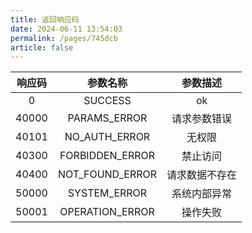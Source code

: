 ```yaml
---
title: 返回响应码
date: 2024-06-11 13:54:03
permalink: /pages/745dcb
article: false
---
```


| 响应码 |    参数名称     |    参数描述    |
|:------:|:---------------:|:--------------:|
|   0    |     SUCCESS     |       ok       |
| 40000  |  PARAMS_ERROR   |  请求参数错误  |
| 40101  |  NO_AUTH_ERROR  |     无权限     |
| 40300  | FORBIDDEN_ERROR |    禁止访问    |
| 40400  | NOT_FOUND_ERROR | 请求数据不存在 |
| 50000  |  SYSTEM_ERROR   |  系统内部异常  |
| 50001  | OPERATION_ERROR |    操作失败    |


<!-- ## 🐞 提供bug反馈或建议

提交问题反馈请说明正在使用的JDK版本、BoAPI-SDK版本和相关依赖库版本。

* [BoAPI-SDK Github Issue](https://github.com/tang-amber/BoAPI-sdk/issues)
* [BoAPI-DOC Github Issue](https://github.com/tang-amber/BoAPI-doc/issues) -->

